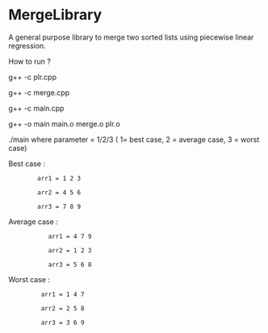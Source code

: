 # MergeLibrary
A general purpose library to merge two sorted lists using piecewise linear regression.

How to run ?

g++ -c plr.cpp

g++ -c merge.cpp

g++ -c main.cpp

g++ -o main main.o merge.o plr.o


./main <parameter> where parameter = 1/2/3 ( 1= best case, 2 = average case, 3 = worst case)

Best case : 
            
            arr1 = 1 2 3 
            
            arr2 = 4 5 6
            
            arr3 = 7 8 9 
            
Average case : 
            
               arr1 = 4 7 9
            
               arr2 = 1 2 3
            
               arr3 = 5 6 8
            
Worst case :
             
             arr1 = 1 4 7
            
             arr2 = 2 5 8
            
             arr3 = 3 6 9
